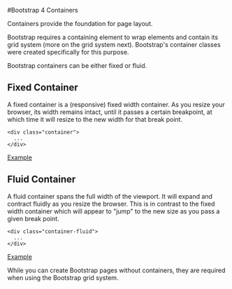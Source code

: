 
#Bootstrap 4 Containers

Containers provide the foundation for page layout.

Bootstrap requires a containing element to wrap elements and contain its grid system (more on the grid system next). Bootstrap's container classes were created specifically for this purpose.

Bootstrap containers can be either fixed or fluid.

## Fixed Container

A fixed container is a (responsive) fixed width container. As you resize your browser, its width remains intact, until it passes a certain breakpoint, at which time it will resize to the new width for that break point.
~~~
<div class="container">
  ...
</div>
~~~
<a href="archives/Class Htmls/ex1.html" target = "_blank">Example</a>
## Fluid Container
A fluid container spans the full width of the viewport. It will expand and contract fluidly as you resize the browser. This is in contrast to the fixed width container which will appear to "jump" to the new size as you pass a given break point.
~~~
<div class="container-fluid">
  ...
</div>
~~~
<a href="archives/Class Htmls/ex2.html" target = "_blank">Example</a>

While you can create Bootstrap pages without containers, they are required when using the Bootstrap grid system.